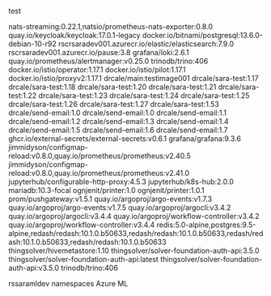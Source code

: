 test


nats-streaming:0.22.1,natsio/prometheus-nats-exporter:0.8.0
quay.io/keycloak/keycloak:17.0.1-legacy
docker.io/bitnami/postgresql:13.6.0-debian-10-r92
rscrsaradev001.azurecr.io/elastic/elasticsearch:7.9.0
rscrsaradev001.azurecr.io/pause:3.8
grafana/loki:2.6.1
quay.io/prometheus/alertmanager:v0.25.0
trinodb/trino:406
docker.io/istio/operator:1.17.1
docker.io/istio/pilot:1.17.1
docker.io/istio/proxyv2:1.17.1
drcale/main:testimage001
drcale/sara-test:1.17
drcale/sara-test:1.18
drcale/sara-test:1.20
drcale/sara-test:1.21
drcale/sara-test:1.22
drcale/sara-test:1.23
drcale/sara-test:1.24
drcale/sara-test:1.25
drcale/sara-test:1.26
drcale/sara-test:1.27
drcale/sara-test:1.53
drcale/send-email:1.0
drcale/send-email:1.0
drcale/send-email:1.1
drcale/send-email:1.2
drcale/send-email:1.3
drcale/send-email:1.4
drcale/send-email:1.5
drcale/send-email:1.6
drcale/send-email:1.7
ghcr.io/external-secrets/external-secrets:v0.6.1
grafana/grafana:9.3.6
jimmidyson/configmap-reload:v0.8.0,quay.io/prometheus/prometheus:v2.40.5
jimmidyson/configmap-reload:v0.8.0,quay.io/prometheus/prometheus:v2.41.0
jupyterhub/configurable-http-proxy:4.5.3
jupyterhub/k8s-hub:2.0.0
mariadb:10.3-focal
ognjenit/printer:1.0
ognjenit/printer:1.0.1
prom/pushgateway:v1.5.1
quay.io/argoproj/argo-events:v1.7.3
quay.io/argoproj/argo-events:v1.7.5
quay.io/argoproj/argocli:v3.4.2
quay.io/argoproj/argocli:v3.4.4
quay.io/argoproj/workflow-controller:v3.4.2
quay.io/argoproj/workflow-controller:v3.4.4
redis:5.0-alpine,postgres:9.5-alpine,redash/redash:10.1.0.b50633,redash/redash:10.1.0.b50633,redash/redash:10.1.0.b50633,redash/redash:10.1.0.b50633
thingsolver/hivemetastore:1.10
thingsolver/solver-foundation-auth-api:3.5.0
thingsolver/solver-foundation-auth-api:latest
thingsolver/solver-foundation-auth-api:v3.5.0
trinodb/trino:406


rssaramldev  namespaces Azure ML